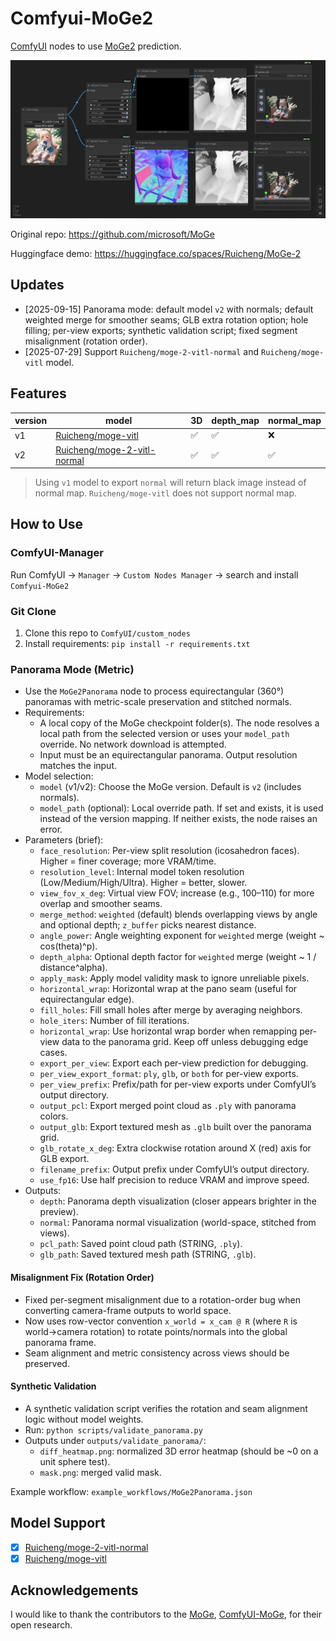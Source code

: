# Comfyui-MoGe2

[ComfyUI](https://github.com/comfyanonymous/ComfyUI) nodes to use [MoGe2](https://github.com/microsoft/MoGe) prediction.

![](./example_workflows/MoGe2.jpg)

Original repo: https://github.com/microsoft/MoGe

Huggingface demo: https://huggingface.co/spaces/Ruicheng/MoGe-2

## Updates

- [2025-09-15] Panorama mode: default model `v2` with normals; default weighted merge for smoother seams; GLB extra rotation option; hole filling; per-view exports; synthetic validation script; fixed segment misalignment (rotation order).
- [2025-07-29] Support `Ruicheng/moge-2-vitl-normal` and `Ruicheng/moge-vitl` model.

## Features

|version|model|3D|depth_map|normal_map|
|---|---|---|---|---|
|v1|[Ruicheng/moge-vitl](https://huggingface.co/Ruicheng/moge-vitl/tree/main)|✅|✅|❌|
|v2|[Ruicheng/moge-2-vitl-normal](https://huggingface.co/Ruicheng/moge-2-vitl-normal/tree/main)|✅|✅|✅|

> Using `v1` model to export `normal` will return black image instead of normal map. `Ruicheng/moge-vitl` does not support normal map.

## How to Use

### ComfyUI-Manager

Run ComfyUI → `Manager` → `Custom Nodes Manager` → search and install `Comfyui-MoGe2`

### Git Clone

1. Clone this repo to `ComfyUI/custom_nodes` 
2. Install requirements: `pip install -r requirements.txt`

### Panorama Mode (Metric)

- Use the `MoGe2Panorama` node to process equirectangular (360°) panoramas with metric-scale preservation and stitched normals.
- Requirements:
  - A local copy of the MoGe checkpoint folder(s). The node resolves a local path from the selected version or uses your `model_path` override. No network download is attempted.
  - Input must be an equirectangular panorama. Output resolution matches the input.
- Model selection:
  - `model` (v1/v2): Choose the MoGe version. Default is `v2` (includes normals).
  - `model_path` (optional): Local override path. If set and exists, it is used instead of the version mapping. If neither exists, the node raises an error.
- Parameters (brief):
  - `face_resolution`: Per-view split resolution (icosahedron faces). Higher = finer coverage; more VRAM/time.
  - `resolution_level`: Internal model token resolution (Low/Medium/High/Ultra). Higher = better, slower.
  - `view_fov_x_deg`: Virtual view FOV; increase (e.g., 100–110) for more overlap and smoother seams.
  - `merge_method`: `weighted` (default) blends overlapping views by angle and optional depth; `z_buffer` picks nearest distance.
  - `angle_power`: Angle weighting exponent for `weighted` merge (weight ~ cos(theta)^p).
  - `depth_alpha`: Optional depth factor for `weighted` merge (weight ~ 1 / distance^alpha).
  - `apply_mask`: Apply model validity mask to ignore unreliable pixels.
  - `horizontal_wrap`: Horizontal wrap at the pano seam (useful for equirectangular edge).
  - `fill_holes`: Fill small holes after merge by averaging neighbors.
  - `hole_iters`: Number of fill iterations.
  - `horizontal_wrap`: Use horizontal wrap border when remapping per-view data to the panorama grid. Keep off unless debugging edge cases.
  - `export_per_view`: Export each per-view prediction for debugging.
  - `per_view_export_format`: `ply`, `glb`, or `both` for per-view exports.
  - `per_view_prefix`: Prefix/path for per-view exports under ComfyUI’s output directory.
  - `output_pcl`: Export merged point cloud as `.ply` with panorama colors.
  - `output_glb`: Export textured mesh as `.glb` built over the panorama grid.
  - `glb_rotate_x_deg`: Extra clockwise rotation around X (red) axis for GLB export.
  - `filename_prefix`: Output prefix under ComfyUI’s output directory.
  - `use_fp16`: Use half precision to reduce VRAM and improve speed.
- Outputs:
  - `depth`: Panorama depth visualization (closer appears brighter in the preview).
  - `normal`: Panorama normal visualization (world-space, stitched from views).
  - `pcl_path`: Saved point cloud path (STRING, `.ply`).
  - `glb_path`: Saved textured mesh path (STRING, `.glb`).

#### Misalignment Fix (Rotation Order)

- Fixed per-segment misalignment due to a rotation-order bug when converting camera-frame outputs to world space.
- Now uses row-vector convention `x_world = x_cam @ R` (where `R` is world→camera rotation) to rotate points/normals into the global panorama frame.
- Seam alignment and metric consistency across views should be preserved.

#### Synthetic Validation

- A synthetic validation script verifies the rotation and seam alignment logic without model weights.
- Run: `python scripts/validate_panorama.py`
- Outputs under `outputs/validate_panorama/`:
  - `diff_heatmap.png`: normalized 3D error heatmap (should be ~0 on a unit sphere test).
  - `mask.png`: merged valid mask.

Example workflow: `example_workflows/MoGe2Panorama.json`


## Model Support

- [x] [Ruicheng/moge-2-vitl-normal](https://huggingface.co/Ruicheng/moge-2-vitl-normal/tree/main)
- [x] [Ruicheng/moge-vitl](https://huggingface.co/Ruicheng/moge-vitl/tree/main)

## Acknowledgements

I would like to thank the contributors to the [MoGe](https://github.com/microsoft/MoGe), [ComfyUI-MoGe](https://github.com/kijia), for their open research.
